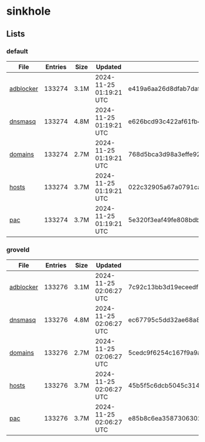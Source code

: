 # sinkhole

## Lists

### default

|File|Entries|Size|Updated|Hash|
|-|-|-|-|-|
|[adblocker](https://raw.githubusercontent.com/groveld/sinkhole/lists/default/adblocker.txt)|133274|3.1M|2024-11-25 01:19:21 UTC|e419a6aa26d8dfab7dafa218b534038b35125f7aad3f112adeb88c4b8e4f9095|
|[dnsmasq](https://raw.githubusercontent.com/groveld/sinkhole/lists/default/dnsmasq.txt)|133274|4.8M|2024-11-25 01:19:21 UTC|e626bcd93c422af61fb4695323fbc0bb37889f745ada5f69379ba90edadbad1a|
|[domains](https://raw.githubusercontent.com/groveld/sinkhole/lists/default/domains.txt)|133274|2.7M|2024-11-25 01:19:21 UTC|768d5bca3d98a3effe92387537e8f638fc1de8c41fcf6d7f80b9d14ee86abfd3|
|[hosts](https://raw.githubusercontent.com/groveld/sinkhole/lists/default/hosts.txt)|133274|3.7M|2024-11-25 01:19:21 UTC|022c32905a67a0791ca76c1aed15ad9de3e5f87614cb9dc310ef7459aeae1902|
|[pac](https://raw.githubusercontent.com/groveld/sinkhole/lists/default/pac.txt)|133274|3.7M|2024-11-25 01:19:21 UTC|5e320f3eaf49fe808bdb97d97de38b163b2dfa29442b455441d37b5544ae09e7|

### groveld

|File|Entries|Size|Updated|Hash|
|-|-|-|-|-|
|[adblocker](https://raw.githubusercontent.com/groveld/sinkhole/lists/groveld/adblocker.txt)|133276|3.1M|2024-11-25 02:06:27 UTC|7c92c13bb3d19eceedf8a774eb5bb054aa5a705727194972c60d333929796d28|
|[dnsmasq](https://raw.githubusercontent.com/groveld/sinkhole/lists/groveld/dnsmasq.txt)|133276|4.8M|2024-11-25 02:06:27 UTC|ec67795c5dd32ae68a87fb52f8027464fbc1957249e7b9447571abea4d183d58|
|[domains](https://raw.githubusercontent.com/groveld/sinkhole/lists/groveld/domains.txt)|133276|2.7M|2024-11-25 02:06:27 UTC|5cedc9f6254c167f9a9ad1b79d31ed12ffd577afb4a0c4940bdb408424f8eebf|
|[hosts](https://raw.githubusercontent.com/groveld/sinkhole/lists/groveld/hosts.txt)|133276|3.7M|2024-11-25 02:06:27 UTC|45b5f5c6dcb5045c3149c29244b924946fc57f2c477f0fd70f74ebb263d1c5cd|
|[pac](https://raw.githubusercontent.com/groveld/sinkhole/lists/groveld/pac.txt)|133276|3.7M|2024-11-25 02:06:27 UTC|e85b8c6ea3587306302831724456fb33eae69fb7c422b1f6fbe6193dbfef67af|
